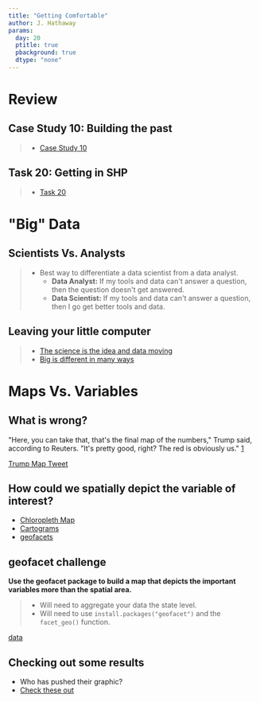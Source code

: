 ```yaml
---
title: "Getting Comfortable"
author: J. Hathaway
params:
  day: 20
  ptitle: true
  pbackground: true
  dtype: "none"
---
```









# Review



## Case Study 10: Building the past
> - [Case Study 10](https://byuistats.github.io/M335/weekly_projects/cs10_details.html)




## Task 20: Getting in SHP
> - [Task 20](https://byuistats.github.io/M335/class_tasks/task20_details.html)






# "Big" Data

## Scientists Vs. Analysts

> - Best way to differentiate a data scientist from a data analyst. 
>    - **Data Analyst:** If my tools and data can't answer a question, then the question doesn't get answered.
>    - **Data Scientist:** If my tools and data can't answer a question, then I go get better tools and data.

## Leaving your little computer

> - [The science is the idea and data moving](https://www.youtube.com/embed/Ewd5PXgLXlU?start=488)
> - [Big is different in many ways](https://www.youtube.com/embed/Ewd5PXgLXlU?start=690)

# Maps Vs. Variables

## What is wrong?

"Here, you can take that, that's the final map of the numbers," Trump said, according to Reuters.  "It's pretty good, right? The red is obviously us." [1](http://www.businessinsider.com/trump-2016-electoral-map-reuters-interview-xi-jinping-china-2017-4)

[Trump Map Tweet](../images/trump_map_tweet.png)

## How could we spatially depict the variable of interest?

- [Chloropleth Map](https://en.wikipedia.org/wiki/Choropleth_map)
- [Cartograms](https://en.wikipedia.org/wiki/Cartogram)
- [geofacets](https://hafen.github.io/geofacet/)

## geofacet challenge

**Use the geofacet package to build a map that depicts the important variables more than the spatial area.**

> - Will need to aggregate your data the state level.
> - Will need to use `install.packages("geofacet")` and the `facet_geo()` function.

[data](../data/nytimes_presidential_elections_2016_results_county.csv)

## Checking out some results

- Who has pushed their graphic?
- [Check these out](http://www.businessinsider.com/2016-election-results-maps-population-adjusted-cartogram-2016-11/#heres-the-basic-electoral-college-map-with-states-that-hillary-clinton-won-in-blue-and-states-that-donald-trump-won-in-red-assuming-that-trumps-narrow-lead-in-michigan-continues-to-hold-1)



